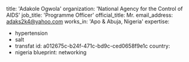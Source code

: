 title: 'Adakole Ogwola'
organization: 'National Agency for the Control of AIDS'
job_title: 'Programme Officer'
official_title: Mr.
email_address: adaks2k4@yahoo.com
works_in: 'Apo & Abuja, Nigeria'
expertise:
  - hypertension
  - salt
  - transfat
id: a012675c-b24f-471c-bd9c-ced0658f9e1c
country:
  - nigeria
blueprint: networking
